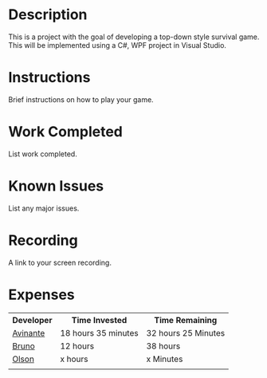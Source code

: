 # Description
This is a project with the goal of developing a top-down style survival game. This will be implemented using a C#, WPF project in Visual Studio.
# Instructions
Brief instructions on how to play your game.
# Work Completed
List work completed.
# Known Issues
List any major issues.
# Recording
A link to your screen recording.
# Expenses

<table>
<tr>
<th>Developer</th>
<th>Time Invested</th>
<th>Time Remaining</th>
</tr>

<tr>
<td><a href="https://github.com/CpS209-Team1/project-repo/wiki/Avinante-Journal">Avinante</a>  </td>
<td>18 hours 35 minutes</td>
<td>32 hours 25 Minutes</td>
</tr>
<tr>
<td><a href="https://github.com/CpS209-Team1/project-repo/wiki/BrunoJournal">Bruno</a>  </td>
<td>12 hours</td>
<td>38 hours</td>
</tr>
<tr>
<td><a href="https://github.com/CpS209-Team1/project-repo/wiki/DueleneJournal">Olson</a>  </td>
<td>x hours</td>
<td>x Minutes</td>
</tr>

<tr>
<td></td>
<td></td>
<td></td>
</tr>
</table>
